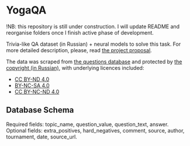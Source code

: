 # YogaQA
!NB: this repository is still under construction. I will update README and reorganise folders once I finish active phase of development.

Trivia-like QA dataset (in Russian) + neural models to solve this task.
For more detailed description, please, read [the project proposal](meta/Prakapenka_YogaQA.pdf).

The data was scraped from [the questions database](https://db.chgk.info/tour/SVOYAK) and protected by [the copyright (in Russian)](https://db.chgk.info/copyright), with underlying licences included:
- [CC BY-ND 4.0](https://creativecommons.org/licenses/by-nd/4.0/)
- [BY-NC-SA 4.0](https://creativecommons.org/licenses/by-nc-sa/4.0/legalcode)
- [CC BY-NC-ND 4.0](https://creativecommons.org/licenses/by-nc-nd/4.0/)


## Database Schema
Required fields: topic_name, question_value, question_text, answer.<br>
Optional fields: extra_positives, hard_negatives, comment, source, author, tournament, date, source_url.
